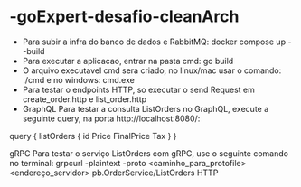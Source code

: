 # -goExpert-desafio-cleanArch
- Para subir a infra do banco de dados e RabbitMQ: docker compose up --build
- Para executar a aplicacao, entrar na pasta cmd: go build
- O arquivo executavel cmd sera criado, no linux/mac usar o comando: ./cmd e no windows: cmd.exe
- Para testar o endpoints HTTP, so executar o send Request em create_order.http e list_order.http
- GraphQL
Para testar a consulta ListOrders no GraphQL, execute a seguinte query, na porta http://localhost:8080/:

query {
  listOrders {
    id
    Price
    FinalPrice
    Tax
  }
}

gRPC
Para testar o serviço ListOrders com gRPC, use o seguinte comando no terminal:
grpcurl -plaintext -proto <caminho_para_protofile> <endereço_servidor> pb.OrderService/ListOrders
HTTP
